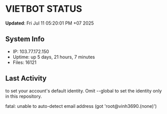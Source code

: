 # VIETBOT STATUS
**Updated**: Fri Jul 11 05:20:01 PM +07 2025

## System Info
- IP: 103.77.172.150
- Uptime: up 5 days, 21 hours, 7 minutes
- Files: 16121

## Last Activity

to set your account's default identity.
Omit --global to set the identity only in this repository.

fatal: unable to auto-detect email address (got 'root@vinh3690.(none)')
